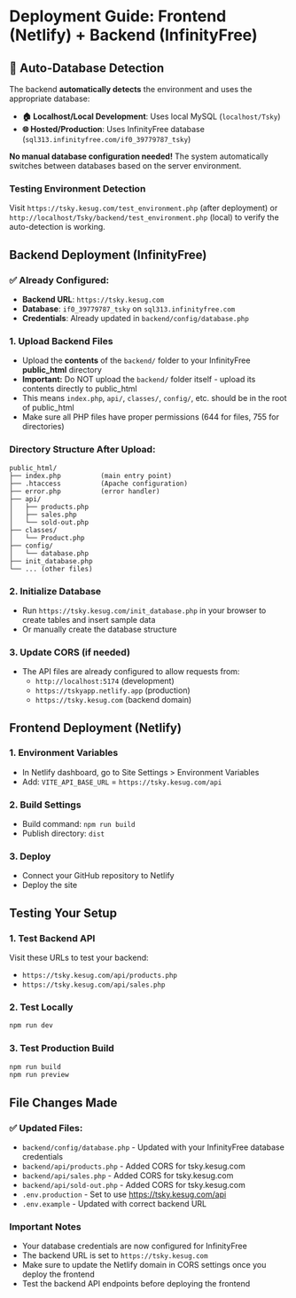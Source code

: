 # Deployment Guide: Frontend (Netlify) + Backend (InfinityFree)

## 🔄 **Auto-Database Detection**

The backend **automatically detects** the environment and uses the appropriate database:

- **🏠 Localhost/Local Development**: Uses local MySQL (`localhost/Tsky`)
- **🌐 Hosted/Production**: Uses InfinityFree database (`sql313.infinityfree.com/if0_39779787_tsky`)

**No manual database configuration needed!** The system automatically switches between databases based on the server environment.

### Testing Environment Detection

Visit `https://tsky.kesug.com/test_environment.php` (after deployment) or `http://localhost/Tsky/backend/test_environment.php` (local) to verify the auto-detection is working.

## Backend Deployment (InfinityFree)

### ✅ Already Configured:
- **Backend URL**: `https://tsky.kesug.com`
- **Database**: `if0_39779787_tsky` on `sql313.infinityfree.com`
- **Credentials**: Already updated in `backend/config/database.php`

### 1. Upload Backend Files
- Upload the **contents** of the `backend/` folder to your InfinityFree **public_html** directory
- **Important:** Do NOT upload the `backend/` folder itself - upload its contents directly to public_html
- This means `index.php`, `api/`, `classes/`, `config/`, etc. should be in the root of public_html
- Make sure all PHP files have proper permissions (644 for files, 755 for directories)

### Directory Structure After Upload:
```
public_html/
├── index.php          (main entry point)
├── .htaccess          (Apache configuration)
├── error.php          (error handler)
├── api/
│   ├── products.php
│   ├── sales.php
│   └── sold-out.php
├── classes/
│   └── Product.php
├── config/
│   └── database.php
├── init_database.php
└── ... (other files)
```

### 2. Initialize Database
- Run `https://tsky.kesug.com/init_database.php` in your browser to create tables and insert sample data
- Or manually create the database structure

### 3. Update CORS (if needed)
- The API files are already configured to allow requests from:
  - `http://localhost:5174` (development)
  - `https://tskyapp.netlify.app` (production)
  - `https://tsky.kesug.com` (backend domain)

## Frontend Deployment (Netlify)

### 1. Environment Variables
- In Netlify dashboard, go to Site Settings > Environment Variables
- Add: `VITE_API_BASE_URL` = `https://tsky.kesug.com/api`

### 2. Build Settings
- Build command: `npm run build`
- Publish directory: `dist`

### 3. Deploy
- Connect your GitHub repository to Netlify
- Deploy the site

## Testing Your Setup

### 1. Test Backend API
Visit these URLs to test your backend:
- `https://tsky.kesug.com/api/products.php`
- `https://tsky.kesug.com/api/sales.php`

### 2. Test Locally
```bash
npm run dev
```

### 3. Test Production Build
```bash
npm run build
npm run preview
```

## File Changes Made

### ✅ Updated Files:
- `backend/config/database.php` - Updated with your InfinityFree database credentials
- `backend/api/products.php` - Added CORS for tsky.kesug.com
- `backend/api/sales.php` - Added CORS for tsky.kesug.com
- `backend/api/sold-out.php` - Added CORS for tsky.kesug.com
- `.env.production` - Set to use https://tsky.kesug.com/api
- `.env.example` - Updated with correct backend URL

### Important Notes

- Your database credentials are now configured for InfinityFree
- The backend URL is set to `https://tsky.kesug.com`
- Make sure to update the Netlify domain in CORS settings once you deploy the frontend
- Test the backend API endpoints before deploying the frontend
